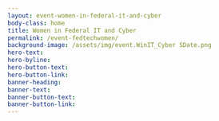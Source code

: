 ```yaml
---
layout: event-women-in-federal-it-and-cyber
body-class: home
title: Women in Federal IT and Cyber
permalink: /event-fedtechwomen/
background-image: /assets/img/event.WinIT_Cyber SDate.png
hero-text:
hero-byline:
hero-button-text: 
hero-button-link: 
banner-heading: 
banner-text: 
banner-button-text: 
banner-button-link: 
---
```

